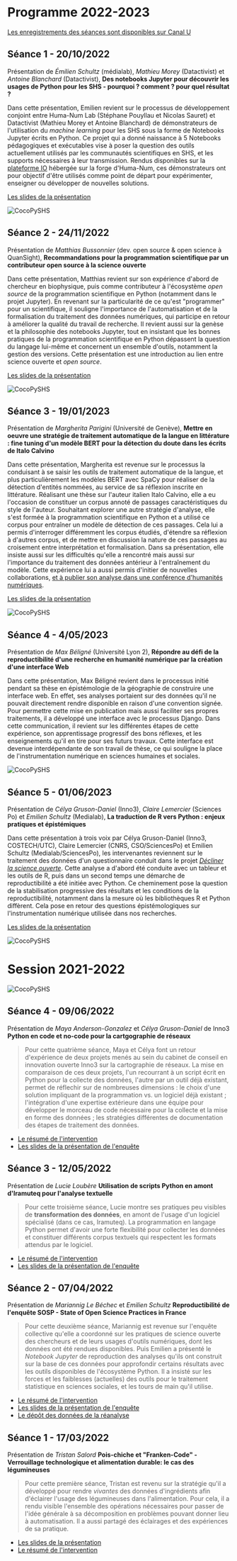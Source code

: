 
# Programme 2022-2023

[Les enregistrements des séances sont disponibles sur Canal U](https://www.canal-u.tv/chaines/callisto/les-coulisses-du-code-python-pour-les-shs-cocopyshs)

## Séance 1 - 20/10/2022

Présentation de *Émilien Schultz* (médialab), *Mathieu Morey* (Datactivist) et *Antoine Blanchard* (Datactivist), **Des notebooks Jupyter pour découvrir les usages de Python pour les SHS - pourquoi ? comment ? pour quel résultat ?**

Dans cette présentation, Emilien revient sur le processus de développement conjoint entre Huma-Num Lab (Stéphane Pouyllau et Nicolas Sauret) et Datactivist (Mathieu Morey et Antoine Blanchard) de démonstrateurs de l'utilisation du *machine learning* pour les SHS sous la forme de Notebooks Jupyter écrits en Python. Ce projet qui a donné naissance à 5 Notebooks pédagogiques et exécutables vise à poser la question des outils actuellement utilisés par les communautés scientifiques en SHS, et les supports nécessaires à leur transmission. Rendus disponibles sur la [plateforme IO](https://gitlab.huma-num.fr/io) hébergée sur la forge d'Huma-Num, ces démonstrateurs ont pour objectif d'être utilisés comme point de départ pour expérimenter, enseigner ou développer de nouvelles solutions.

[Les slides de la présentation](https://github.com/pyshs/cocopyshs/blob/main/docs/Presentation_emilien.pdf)

![CocoPySHS](https://github.com/pyshs/cocopyshs/blob/main/img/20102022.jpg)


## Séance 2 - 24/11/2022

Présentation de *Matthias Bussonnier* (dev. open source & open science à QuanSight), **Recommandations pour la programmation scientifique par un contributeur open source à la science ouverte**

Dans cette présentation, Matthias revient sur son expérience d'abord de chercheur en biophysique, puis comme contributeur à l'écosystème *open source* de la programmation scientifique en Python (notamment dans le projet Jupyter). En revenant sur la particularité de ce qu'est "programmer" pour un scientifique, il souligne l'importance de l'automatisation et de la formalisation du traitement des données numériques, qui participe en retour à améliorer la qualité du travail de recherche. Il revient aussi sur la genèse et la philosophie des notebooks Jupyter, tout en insistant que les bonnes pratiques de la programmation scientifique en Python dépassent la question du langage lui-même et concernent un ensemble d'outils, notamment la gestion des versions. Cette présentation est une introduction au lien entre science ouverte et *open source*.

[Les slides de la présentation](https://github.com/pyshs/cocopyshs/blob/main/docs/Presentation_matthias.pdf)

![CocoPySHS](https://github.com/pyshs/cocopyshs/blob/main/img/coco241122.jpg)


## Séance 3 - 19/01/2023

Présentation de *Margherita Parigini* (Université de Genève), **Mettre en oeuvre une stratégie de traitement automatique de la langue en littérature : fine tuning d'un modèle BERT pour la détection du doute dans les écrits de Italo Calvino**

Dans cette présentation, Margherita est revenue sur le processus la conduisant à se saisir les outils de traitement automatique de la langue, et plus particulièrement les modèles BERT avec SpaCy pour réaliser de la détection d'entités nommées, au service de sa réflexion inscrite en littérature. Réalisant une thèse sur l'auteur italien Italo Calvino, elle a eu l'occasion de constituer un corpus annoté de passages caractéristiques du style de l'auteur. Souhaitant explorer une autre stratégie d'analyse, elle s'est formée à la programmation scientifique en Python et a utilisé ce corpus pour entraîner un modèle de détection de ces passages. Cela lui a permis d'interroger différemment les corpus étudiés, d'étendre sa réflexion à d'autres corpus, et de mettre en discussion la nature de ces passages au croisement entre interprétation et formalisation. Dans sa présentation, elle insiste aussi sur les difficultés qu'elle a rencontré mais aussi sur l'importance du traitement des données antérieur à l'entraînement du modèle. Cette expérience lui a aussi permis d'initier de nouvelles collaborations, [et à publier son analyse dans une conférence d'humanités numériques](https://ceur-ws.org/Vol-3290/long_paper399.pdf). 

[Les slides de la présentation](https://github.com/pyshs/cocopyshs/blob/main/docs/presentation_margherita.pptx)

![CocoPySHS](https://github.com/pyshs/cocopyshs/blob/main/img/cocopyshs3.jpeg)

## Séance 4 - 4/05/2023

Présentation de *Max Béligné* (Université Lyon 2), **Répondre au défi de la reproductibilité d'une recherche en humanité numérique par la création d'une interface Web**

Dans cette présentation, Max Béligné revient dans le processus initié pendant sa thèse en épistémologie de la géographie de construire une interface web. En effet, ses analyses portaient sur des données qu'il ne pouvait directement rendre disponible en raison d'une convention signée. Pour permettre cette mise en publication mais aussi faciliter ses propres traitements, il a développé une interface avec le processus Django. Dans cette communication, il revient sur les différentes étapes de cette expérience, son apprentissage progressif des bons réflexes, et les enseignements qu'il en tire pour ses futurs travaux. Cette interface est devenue interdépendante de son travail de thèse, ce qui souligne la place de l'instrumentation numérique en sciences humaines et sociales.

![CocoPySHS](https://github.com/pyshs/cocopyshs/blob/main/img/cocopyshs-mb.jpeg)

## Séance 5 - 01/06/2023

Présentation de *Célya Gruson-Daniel* (Inno3), *Claire Lemercier* (Sciences Po) et *Emilien Schultz* (Medialab), **La traduction de R vers Python : enjeux pratiques et épistémiques**

Dans cette présentation à trois voix par Célya Gruson-Daniel (Inno3, COSTECH/UTC), Claire Lemercier (CNRS, CSO/SciencesPo) et Emilien Schultz (Medialab/SciencesPo), les intervenantes reviennent sur le traitement des données d'un questionnaire conduit dans le projet [*Décliner la science ouverte*](https://declinerso.pubpub.org/). Cette analyse a d'abord été conduite avec un tableur et les outils de R, puis dans un second temps une démarche de reproductibilité a été initiée avec Python. Ce cheminement pose la question de la stabilisation progressive des résultats et les conditions de la reproductibilité, notamment dans la mesure où les bibliothèques R et Python diffèrent. Cela pose en retour des questions épistémologiques sur l'instrumentation numérique utilisée dans nos recherches.

[Les slides de la présentation](https://pad.inno3.eu/p/Z-asMAOdQ#/)

![CocoPySHS](https://github.com/pyshs/cocopyshs/blob/main/img/cocopyshs-cgd.jpeg)


# Session 2021-2022


![CocoPySHS](https://github.com/pyshs/cocopyshs/blob/main/img/cocopyshs.png)

## Séance 4 - 09/06/2022

Présentation de *Maya Anderson-Gonzalez* et *Célya Gruson-Daniel* de Inno3 **Python en code et no-code pour la cartgographie de réseaux**

> Pour cette quatrième séance, Maya et Célya font un retour d'expérience de deux projets menés au sein du cabinet de conseil en innovation ouverte Inno3 sur la cartographie de réseaux. La mise en comparaison de ces deux projets, l'un recourrant à un script écrit en Python pour la collecte des données, l'autre par un outil déjà existant, permet de réflechir sur de nombreuses dimensions : le choix d'une solution impliquant de la programmation vs. un logiciel déjà existant ; l'intégration d'une expertise extérieure dans une équipe pour développer le morceau de code nécessaire pour la collecte et la mise en forme des données ; les stratégies différentes de documentation des étapes de traitement des données. 

- [Le résumé de l'intervention](https://github.com/pyshs/cocopyshs/blob/main/docs/resume_seance4.md)
- [Les slides de la présentation de l'enquête](https://github.com/pyshs/cocopyshs/blob/main/docs/Seance4_Maya_AndersonGonzalez_Celya_GrusonDaniel.pdf)

## Séance 3 - 12/05/2022

Présentation de *Lucie Loubère* **Utilisation de scripts Python en amont d'Iramuteq pour l'analyse textuelle**

> Pour cette troisième séance, Lucie montre ses pratiques peu visibles de **transformation des données**, en amont de l'usage d'un logiciel spécialisé (dans ce cas, Iramuteq). La programmation en langage Python permet d'avoir une forte flexibilité pour collecter les données et constituer différents corpus textuels qui respectent les formats attendus par le logiciel.

- [Le résumé de l'intervention](https://github.com/pyshs/cocopyshs/blob/main/docs/resume_seance3.md)
- [Les slides de la présentation de l'enquête](https://github.com/pyshs/cocopyshs/blob/main/docs/seance3_Lucie_Loubere.pdf)


## Séance 2 - 07/04/2022

Présentation de *Mariannig Le Béchec* et *Emilien Schultz* **Reproductibilité de l'enquête SOSP - State of Open Science Practices in France**

> Pour cette deuxième séance, Mariannig est revenue sur l'enquête collective qu'elle a coordonné sur les pratiques de science ouverte des chercheurs et de leurs usages d'outils numériques, dont les données ont été rendues disponibles. Puis Emilien a présenté le *Notebook Jupyter* de reproduction des analyses qu'ils ont construit sur la base de ces données pour approfondir certains résultats avec les outils disponibles de l'écosystème Python. Il a insisté sur les forces et les faiblesses (actuelles) des outils pour le traitement statistique en sciences sociales, et les tours de main qu'il utilise.

- [Le résumé de l'intervention](https://github.com/pyshs/cocopyshs/blob/main/docs/resume_seance2.md)
- [Les slides de la présentation de l'enquête](https://github.com/pyshs/cocopyshs/blob/main/docs/seance2_Mariannig_Le_Bechec.pdf)
- [Le dépôt des données de la réanalyse](https://github.com/emilienschultz/sosppyshs)

## Séance 1 - 17/03/2022

Présentation de *Tristan Salord* **Pois-chiche et "Franken-Code" - Verrouillage technologique et alimentation durable: le cas des légumineuses**

> Pour cette première séance, Tristan est revenu sur la stratégie qu'il a développé pour rendre *vivantes* des données d'ingrédients afin d'éclairer l'usage des légumineuses dans l'alimentation. Pour cela, il a rendu visible l'ensemble des opérations nécessaires pour passer de l'idée générale à sa décomposition en problèmes pouvant donner lieu à automatisation. Il a aussi partagé des éclairages et des expériences de sa pratique.

- [Les slides de la présentation](https://github.com/pyshs/cocopyshs/blob/main/docs/seance1_Tristan_Salord.pdf)
- [Le résumé de l'intervention](https://github.com/pyshs/cocopyshs/blob/main/docs/resume_seance1.md)
